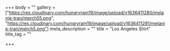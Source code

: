 +++
body = ""
gallery = ["https://res.cloudinary.com/hungryram19/image/upload/v1636411280/melanie-tran/merch55.png", "https://res.cloudinary.com/hungryram19/image/upload/v1636411281/melanie-tran/merch5.png"]
meta_description = ""
title = "Los Angeles Shirt"
title_tag = ""

+++
